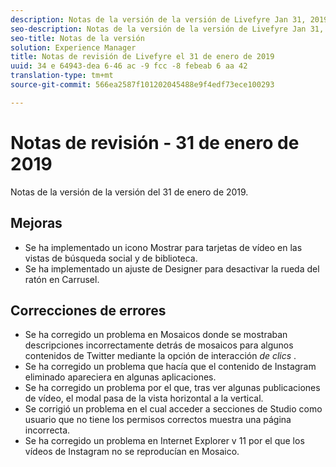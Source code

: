 ```yaml
---
description: Notas de la versión de la versión de Livefyre Jan 31, 2019.
seo-description: Notas de la versión de la versión de Livefyre Jan 31, 2019.
seo-title: Notas de la versión
solution: Experience Manager
title: Notas de revisión de Livefyre el 31 de enero de 2019
uuid: 34 e 64943-dea 6-46 ac -9 fcc -8 febeab 6 aa 42
translation-type: tm+mt
source-git-commit: 566ea2587f101202045488e9f4edf73ece100293

---
```



# Notas de revisión - 31 de enero de 2019

Notas de la versión de la versión del 31 de enero de 2019.

## Mejoras

* Se ha implementado un icono Mostrar para tarjetas de vídeo en las vistas de búsqueda social y de biblioteca.
* Se ha implementado un ajuste de Designer para desactivar la rueda del ratón en Carrusel.

## Correcciones de errores

* Se ha corregido un problema en Mosaicos donde se mostraban descripciones incorrectamente detrás de mosaicos para algunos contenidos de Twitter mediante la opción de interacción *de clics* .
* Se ha corregido un problema que hacía que el contenido de Instagram eliminado apareciera en algunas aplicaciones.
* Se ha corregido un problema por el que, tras ver algunas publicaciones de vídeo, el modal pasa de la vista horizontal a la vertical.
* Se corrigió un problema en el cual acceder a secciones de Studio como usuario que no tiene los permisos correctos muestra una página incorrecta.
* Se ha corregido un problema en Internet Explorer v 11 por el que los vídeos de Instagram no se reproducían en Mosaico.
